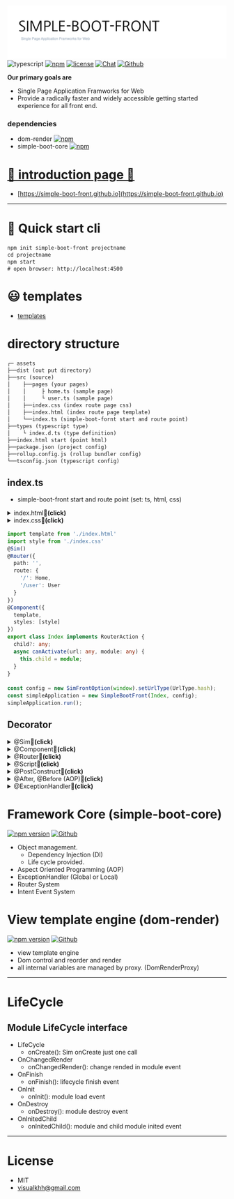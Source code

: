 ![Single Page Application Framworks](assets/banner.png)  
![typescript](https://img.shields.io/badge/-typescript-black?logo=typescript) [![npm](https://img.shields.io/badge/-npm-black?logo=npm)](https://www.npmjs.com/package/simple-boot-front) [![license](https://img.shields.io/badge/license-MIT-green)](LICENSE.md) [![Chat](https://img.shields.io/badge/discord-20%20online-brightgreen?logo=discord)](https://discord.gg/PW56dpns) [![Github](https://img.shields.io/badge/-github-black?logo=github)](https://github.com/visualkhh/simple-boot-front)

**Our primary goals are**
* Single Page Application Framworks for Web
* Provide a radically faster and widely accessible getting started experience for all front end.

### dependencies
* dom-render [![npm](https://img.shields.io/badge/-npm-black?logo=npm)](https://www.npmjs.com/package/dom-render)
* simple-boot-core [![npm](https://img.shields.io/badge/-npm-black?logo=npm)](https://www.npmjs.com/package/simple-boot-core)


# [📄 introduction page 🔗](https://simple-boot-front.github.io)
- [https://simple-boot-front.github.io](https://simple-boot-front.github.io)


--- 
# 🚀 Quick start cli
```shell
npm init simple-boot-front projectname
cd projectname
npm start
# open browser: http://localhost:4500
```

# 😃 templates
- [templates](./templates)

# directory structure
```
┌─ assets
├──dist (out put directory)
├──src (source)
│    ├──pages (your pages)
│    │     ├ home.ts (sample page)
│    │     └ user.ts (sample page)
│    ├──index.css (index route page css)
│    ├──index.html (index route page template)
│    └──index.ts (simple-boot-fornt start and route point)
├──types (typescript type)
│    └ index.d.ts (type definition)
├──index.html start (point html)
├──package.json (project config)
├──rollup.config.js (rollup bundler config)
└──tsconfig.json (typescript config)
```

## index.ts 
* simple-boot-front start and route point  (set: ts, html, css)
<details>
  <summary>index.html<strong>🔻(click)</strong></summary>

```html
<header>
    <nav>
        <ul>
            <li>
                <button router-link="/">home</button>
            </li>
            <li>
                <button router-link="/user">user</button>
            </li>
        </ul>
    </nav>

</header>
<main>
    <router component="this.child"></router>
</main>
<footer>
    footer
</footer>
```
</details>

<details>
  <summary>index.css<strong>🔻(click)</strong></summary>

```css
header, footer, main {
    border: #333333 1px solid;
    padding: 20px;
    margin: 20px;
}
```
</details>


```typescript
import template from './index.html'
import style from './index.css'
@Sim()
@Router({
  path: '',
  route: {
    '/': Home,
    '/user': User
  }
})
@Component({
  template,
  styles: [style]
})
export class Index implements RouterAction {
  child?: any;
  async canActivate(url: any, module: any) {
    this.child = module;
  }
}

const config = new SimFrontOption(window).setUrlType(UrlType.hash);
const simpleApplication = new SimpleBootFront(Index, config);
simpleApplication.run();
```

## Decorator
<details>
  <summary>@Sim<strong>🔻(click)</strong></summary>

Objects managed by the SimpleBootFront framework
- parameter: SimConfig  {schema: string}

```typescript
@Sim({scheme: 'index'})
```
</details>


<details>
  <summary>@Component<strong>🔻(click)</strong></summary>


```html
<!--template.html-->
<h1>${this.title}</h1>
<div>#innerHTML#</div>
```
```typescript
import template from './index.html'
import style from './index.css'
@Sim()
@Component({
  selector: 'index', // default class name LowerCase
  template,
  styles: [style]
})
export class Index {
  public title = ''
  public setData(title: string) {
    this.title = title;
  }
}
```
### using
```typescript
constructor(index: Index){...}
```
```html
<index></index>
<!-- dr-set: $index.setData('data'); $element, $innerHTML, $attributes -->
<index dr-set="$index.setData('hello component')">
  <ul>
    <li>content</li>
  </ul>
</index>
```
</details>

<details>
  <summary>@Router<strong>🔻(click)</strong></summary>

```typescript
import template from './index.html'
import style from './index.css'
@Sim()
@Router({
    path: '',
    route: {
        '/': Home,
        '/user': User,
        '/user/{id}': UserDetail
    }
})
@Component({
    template,
    styles: [style]
})
export class Index implements RouterAction {
    child?: any;
    canActivate(url: any, module: any): void {
        this.child = module;
    }
}
```

### activeRoute
```typescript
constructor(routerManager: RouterManager){
    // get path data
    routerManager.activeRouterModule.pathData.id; // /user/:id
}
```

### component include
```html
<route component="this.child"></route>
```


### router option
- attribute
  - **router-active-class**: url === href attribute => class add (a-classname, b-classname)
    - value: add and remove class name
  - **router-inactive-class**: url !== href attribute => class add  (a-classname, b-classname)
    - value: add and remove class name
  ```html
  <a router-link="/home" router-active-class="active" router-inactive-class="inactive">home</a>
  ```
  - **router-link**:
    - value: router link
    
</details>

<details>
  <summary>@Script<strong>🔻(click)</strong></summary>

```typescript
@Sim({scheme: 'i18nScript'})
@Script({
    name: 'i18n'
})
export class I18nScript extends ScriptRunnable {
    public language?: Language;
    constructor(public i18nService: I18nService) {
        super();
        i18nService.subject.subscribe(it => {
            this.language = it;
            this.render();  // <-- ref target  rerender
        })
    }
    run(key: string): any {
        return this.language?.defaultData?.[key] ?? key;
    }
}
```
### using script
```typescript
counstructor(i18nScript: I18nScript) {...}
counstructor(scriptService: ScriptService) {
  const i18nScript = scriptService.getScript('i18n');
}
```
```html
<div>${$scripts.i18n('Get Locale JSON')}</div>
<div dr-if="$scripts.i18n('Get Locale JSON') === 'wow'"> is wow</div>
```

</details>

<details>
  <summary>@PostConstruct<strong>🔻(click)</strong></summary>

Methods that you run for a separate initialization operation after the object is created

```typescript
@PostConstruct
post(projectService: ProjectService) {
    console.log('post Construct  and dependency injection')
}
```
</details>


<details>
  <summary>@After, @Before (AOP)<strong>🔻(click)</strong></summary>

```typescript
fire($event: MouseEvent, view: View<Element>) {
    console.log('fire method')
    this.data = RandomUtils.random(0, 100);
}

@Before({property: 'fire'})
before(obj: any, protoType: Function) {
    console.log('before', obj, protoType)
}

@After({property: 'fire'})
after(obj: any, protoType: Function) {
    console.log('after', obj, protoType)
}
```
</details>

<details>
  <summary>@ExceptionHandler<strong>🔻(click)</strong></summary>

```typescript
@ExceptionHandler(TypeError)
public exceptionTypeError(e: TypeError) {
  console.log('TypeError exception:')
}

@ExceptionHandler(SimError)
public exception1(e: SimError) {
  console.log('SimError exception:')
}

@ExceptionHandler(RouterError)
public exception3(e: RouterError) {
  console.log('NotFountRoute exception:')
}

@ExceptionHandler(SimNoSuch)
public exception2(e: SimNoSuch) {
  console.log('NoSuchSim exception:')
}
```
</details>


# Framework Core (simple-boot-core)  
[![npm version](https://img.shields.io/badge/-npm-black?logo=npm)](https://www.npmjs.com/package/simple-boot-core) [![Github](https://img.shields.io/badge/-github-black?logo=github)](https://github.com/visualkhh/simple-boot-core) 
* Object management.
  * Dependency Injection (DI)
  * Life cycle provided.
* Aspect Oriented Programming (AOP)
* ExceptionHandler (Global or Local)
* Router System
* Intent Event System


# View template engine (dom-render)  
[![npm version](https://img.shields.io/badge/-npm-black?logo=npm)](https://www.npmjs.com/package/dom-render) [![Github](https://img.shields.io/badge/-github-black?logo=github)](https://github.com/visualkhh/dom-render)
* view template engine
* Dom control and reorder and render
* all internal variables are managed by proxy. (DomRenderProxy)

----



# LifeCycle
## Module LifeCycle interface
* LifeCycle
  - onCreate(): Sim onCreate just one call
* OnChangedRender
  - onChangedRender(): change rended in module event
* OnFinish
  - onFinish(): lifecycle finish event
* OnInit
  - onInit(): module load event
* OnDestroy
  - onDestroy(): module destroy event
* OnInitedChild
  - onInitedChild(): module and child module inited event

----
# License
* MIT
* visualkhh@gmail.com
